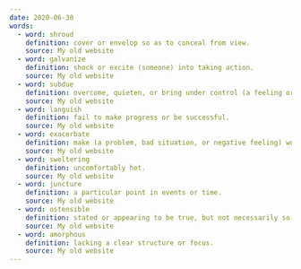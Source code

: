 ```yaml
---
date: 2020-06-30
words:
  - word: shroud
    definition: cover or envelop so as to conceal from view.
    source: My old website
  - word: galvanize
    definition: shock or excite (someone) into taking action.
    source: My old website
  - word: subdue
    definition: overcome, quieten, or bring under control (a feeling or person).
    source: My old website
  - word: languish
    definition: fail to make progress or be successful.
    source: My old website
  - word: exacerbate
    definition: make (a problem, bad situation, or negative feeling) worse.
    source: My old website
  - word: sweltering
    definition: uncomfortably hot.
    source: My old website
  - word: juncture
    definition: a particular point in events or time.
    source: My old website
  - word: ostensible
    definition: stated or appearing to be true, but not necessarily so.
    source: My old website
  - word: amorphous
    definition: lacking a clear structure or focus.
    source: My old website
---
```

